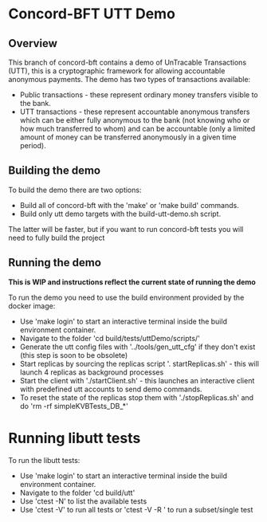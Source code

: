 
# Concord-BFT UTT Demo

## Overview

This branch of concord-bft contains a demo of UnTracable Transactions (UTT), this is a
cryptographic framework for allowing accountable anonymous payments. The demo has two types of
transactions available:
 * Public transactions - these represent ordinary money transfers visible to the bank.
 * UTT transactions - these represent accountable anonymous transfers which can be either
 fully anonymous to the bank (not knowing who or how much transferred to whom) and can be
 accountable (only a limited amount of money can be transferred anonymously in a given time period).

## Building the demo

To build the demo there are two options:
 * Build all of concord-bft with the 'make' or 'make build' commands.
 * Build only utt demo targets with the build-utt-demo.sh script.

 The latter will be faster, but if you want to run concord-bft tests you will need to fully build the project

 ## Running the demo
 **This is WIP and instructions reflect the current state of running the demo**

 To run the demo you need to use the build environment provided by the docker image:
 * Use 'make login' to start an interactive terminal inside the build environment container.
 * Navigate to the folder 'cd build/tests/uttDemo/scripts/'
 * Generate the utt config files with '../tools/gen_utt_cfg' if they don't exist (this step is soon to be obsolete)
 * Start replicas by sourcing the replicas script '. startReplicas.sh' - this will launch 4 replicas as background processes
 * Start the client with './startClient.sh' - this launches an interactive client with predefined utt accounts to send demo commands.
 * To reset the state of the replicas stop them with './stopReplicas.sh' and do 'rm -rf simpleKVBTests_DB_*'

 # Running libutt tests

 To run the libutt tests:
 * Use 'make login' to start an interactive terminal inside the build environment container.
 * Navigate to the folder 'cd build/utt'
 * Use 'ctest -N' to list the available tests
 * Use 'ctest -V' to run all tests or 'ctest -V -R <regex>' to run a subset/single test
